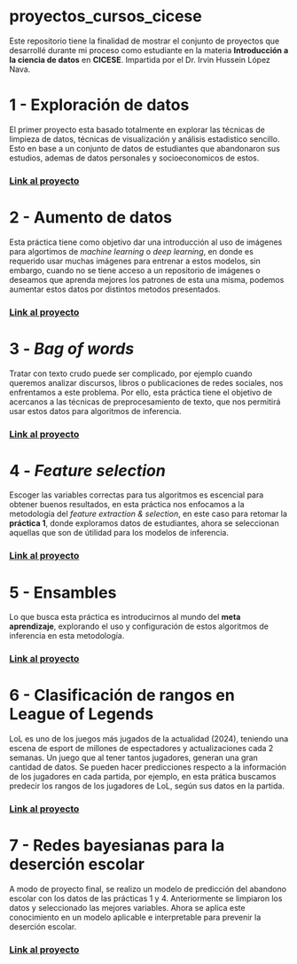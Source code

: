 # proyectos_cursos_cicese
Este repositorio tiene la finalidad de mostrar el conjunto de proyectos que desarrollé durante mi proceso como estudiante en la materia **Introducción a la ciencia de datos** en **CICESE**. Impartida por el Dr. Irvin Hussein López Nava. 

# 1 - Exploración de datos
El primer proyecto esta basado totalmente en explorar las técnicas de limpieza de datos, técnicas de visualización y análisis estadistico sencillo. Esto en base a un conjunto de datos de estudiantes que abandonaron sus estudios, ademas de datos personales y socioeconomicos de estos. 

### [Link al proyecto](https://github.com/AbrahamCisnerosValladolid/proyectos_cursos_cicese/blob/main/estudiantes_EDA.ipynb)

# 2 - Aumento de datos
Esta práctica tiene como objetivo dar una introducción al uso de imágenes para algortimos de *machine learning* o *deep learning*, en donde es requerido usar muchas imágenes para entrenar a estos modelos, sin embargo, cuando no se tiene acceso a un repositorio de imágenes o deseamos que aprenda mejores los patrones de esta una misma, podemos aumentar estos datos por distintos metodos presentados. 

### [Link al proyecto](https://github.com/AbrahamCisnerosValladolid/proyectos_cursos_cicese/blob/main/aumento_datos_imagenes.ipynb)

# 3 - *Bag of words*
Tratar con texto crudo puede ser complicado, por ejemplo cuando queremos analizar discursos, libros o publicaciones de redes sociales, nos enfrentamos a este problema. Por ello, esta práctica tiene el objetivo de acercanos a las técnicas de preprocesamiento de texto, que nos permitirá usar estos datos para algoritmos de inferencia. 

### [Link al proyecto](https://github.com/AbrahamCisnerosValladolid/proyectos_cursos_cicese/blob/main/BagOfWords.ipynb)

# 4 - *Feature selection* 
Escoger las variables correctas para tus algoritmos es escencial para obtener buenos resultados, en esta práctica nos enfocamos a la metodología del *feature extraction & selection*, en este caso para retomar la **práctica 1**, donde exploramos datos de estudiantes, ahora se seleccionan aquellas que son de útilidad para los modelos de inferencia.

### [Link al proyecto](https://github.com/AbrahamCisnerosValladolid/proyectos_cursos_cicese/blob/main/estudiantes_%20feature_extraction_selection.ipynb)

# 5 - Ensambles
Lo que busca esta práctica es introducirnos al mundo del **meta aprendizaje**, explorando el uso y configuración de estos algoritmos de inferencia en esta metodología. 

### [Link al proyecto](https://github.com/AbrahamCisnerosValladolid/proyectos_cursos_cicese/blob/main/Ensambles.ipynb)

# 6 - Clasificación de rangos en League of Legends
LoL es uno de los juegos más jugados de la actualidad (2024), teniendo una escena de esport de millones de espectadores y actualizaciones cada 2 semanas. Un juego que al tener tantos jugadores, generan una gran cantidad de datos. Se pueden hacer predicciones respecto a la información de los jugadores en cada partida, por ejemplo, en esta prática buscamos predecir los rangos de los jugadores de LoL, según sus datos en la partida. 

### [Link al proyecto](https://github.com/AbrahamCisnerosValladolid/proyectos_cursos_cicese/blob/main/league_of_legends_clasificacion_rangos.ipynb)

# 7 - Redes bayesianas para la deserción escolar
A modo de proyecto final, se realizo un modelo de predicción del abandono escolar con los datos de las prácticas 1 y 4. Anteriormente se limpiaron los datos y seleccionado las mejores variables. Ahora se aplica este conocimiento en un modelo aplicable e interpretable para prevenir la deserción escolar.

### [Link al proyecto](https://github.com/LCCAbraham/ICD-2023/blob/main/ICD_Proyecto_Final.ipynb)
